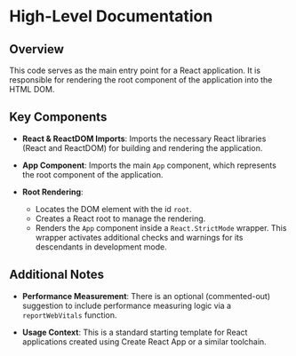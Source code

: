 # High-Level Documentation

## Overview

This code serves as the main entry point for a React application. It is responsible for rendering the root component of the application into the HTML DOM.

## Key Components

- **React & ReactDOM Imports**: Imports the necessary React libraries (React and ReactDOM) for building and rendering the application.

- **App Component**: Imports the main `App` component, which represents the root component of the application.

- **Root Rendering**:
  - Locates the DOM element with the id `root`.
  - Creates a React root to manage the rendering.
  - Renders the `App` component inside a `React.StrictMode` wrapper. This wrapper activates additional checks and warnings for its descendants in development mode.

## Additional Notes

- **Performance Measurement**: There is an optional (commented-out) suggestion to include performance measuring logic via a `reportWebVitals` function.

- **Usage Context**: This is a standard starting template for React applications created using Create React App or a similar toolchain.